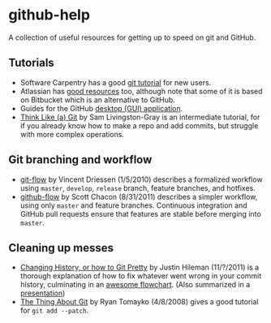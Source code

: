 # github-help
A collection of useful resources for getting up to speed on git and GitHub.

## Tutorials
* Software Carpentry has a good [git tutorial](http://swcarpentry.github.io/git-novice/) for new users.
* Atlassian has [good resources](https://www.atlassian.com/git/tutorials/) too, although note that some of it is based on Bitbucket which is an alternative to GitHub.
* Guides for the GitHub [desktop (GUI) application](https://help.github.com/desktop/guides/).
* [Think Like (a) Git](http://think-like-a-git.net/) by Sam Livingston-Gray is an intermediate tutorial, for if you already know how to make a repo and add commits, but struggle with more complex operations.

## Git branching and workflow
* [git-flow](http://nvie.com/posts/a-successful-git-branching-model/) by Vincent Driessen (1/5/2010) describes a formalized workflow using `master`, `develop`, `release` branch, feature branches, and hotfixes.
* [github-flow](http://scottchacon.com/2011/08/31/github-flow.html) by Scott Chacon (8/31/2011) describes a simpler workflow, using only `master` and feature branches. Continuous integration and GitHub pull requests ensure that features are stable before merging into `master`.

## Cleaning up messes
* [Changing History, or how to Git Pretty](http://justinhileman.info/article/changing-history/) by Justin Hileman (11/?/2011) is a thorough explanation of how to fix whatever went wrong in your commit history, culminating in an [awesome flowchart](http://justinhileman.info/article/git-pretty/). (Also summarized in a [presentation](https://presentate.com/bobthecow/talks/changing-history))
* [The Thing About Git](http://2ndscale.com/rtomayko/2008/the-thing-about-git) by Ryan Tomayko (4/8/2008) gives a good tutorial for `git add --patch`.
